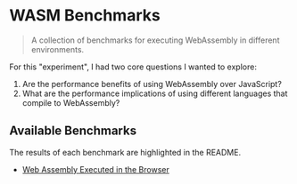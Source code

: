 # WASM Benchmarks

> A collection of benchmarks for executing WebAssembly in different environments.

For this "experiment", I had two core questions I wanted to explore:

1. Are the performance benefits of using WebAssembly over JavaScript?
2. What are the performance implications of using different languages that compile to WebAssembly?

## Available Benchmarks

The results of each benchmark are highlighted in the README.

- [Web Assembly Executed in the Browser](./packages/bench-web)
